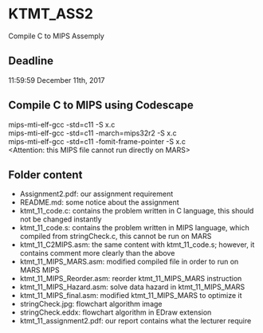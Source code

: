 # KTMT_ASS2
Compile C to MIPS Assemply

## Deadline
11:59:59 December 11th, 2017

## Compile C to MIPS using Codescape
mips-mti-elf-gcc -std=c11 -S x.c<br>
mips-mti-elf-gcc -std=c11 -march=mips32r2 -S x.c<br>
mips-mti-elf-gcc -std=c11 -fomit-frame-pointer -S x.c<br>
<Attention: this MIPS file cannot run directly on MARS>

## Folder content
 - Assignment2.pdf: our assignment requirement
 - README.md: some notice about the assignment
 - ktmt_11_code.c: contains the problem written in C language, this should not be changed instantly
 - ktmt_11_code.s: contains the problem written in MIPS language, which compiled from stringCheck.c, this cannot be run on MARS
 - ktmt_11_C2MIPS.asm: the same content with ktmt_11_code.s; however, it contains comment more clearly than the above
 - ktmt_11_MIPS_MARS.asm: modified compiled file in order to run on MARS MIPS
 - ktmt_11_MIPS_Reorder.asm: reorder ktmt_11_MIPS_MARS instruction
 - ktmt_11_MIPS_Hazard.asm: solve data hazard in ktmt_11_MIPS_MARS
 - ktmt_11_MIPS_final.asm: modified ktmt_11_MIPS_MARS to optimize it
 - stringCheck.jpg: flowchart algorithm image
 - stringCheck.eddx: flowchart algorithm in EDraw extension
 - ktmt_11_assignment2.pdf: our report contains what the lecturer require